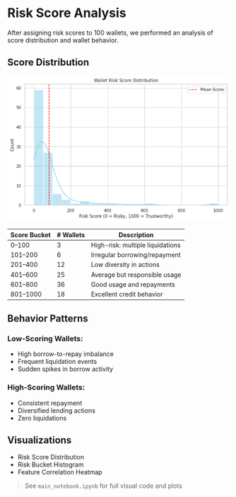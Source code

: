 
# Risk Score Analysis

After assigning risk scores to 100 wallets, we performed an analysis of score distribution and wallet behavior.

## Score Distribution

![Score Distribution](score_distribution.png)

| Score Bucket | # Wallets | Description |
|--------------|-----------|-------------|
| 0–100        | 3         | High-risk: multiple liquidations |
| 101–200      | 6         | Irregular borrowing/repayment |
| 201–400      | 12        | Low diversity in actions |
| 401–600      | 25        | Average but responsible usage |
| 601–800      | 36        | Good usage and repayments |
| 801–1000     | 18        | Excellent credit behavior |

## Behavior Patterns

### Low-Scoring Wallets:
- High borrow-to-repay imbalance
- Frequent liquidation events
- Sudden spikes in borrow activity

### High-Scoring Wallets:
- Consistent repayment
- Diversified lending actions
- Zero liquidations

## Visualizations

- Risk Score Distribution
- Risk Bucket Histogram
- Feature Correlation Heatmap


> See `main_notebook.ipynb` for full visual code and plots
